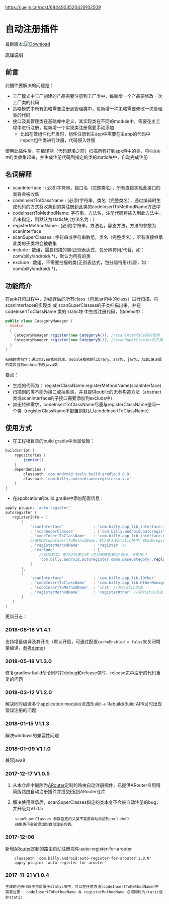 https://juejin.cn/post/6844903520429162509

# 自动注册插件

最新版本:[![Download](https://api.bintray.com/packages/hellobilly/android/AutoRegister/images/download.svg)](https://bintray.com/hellobilly/android/AutoRegister/_latestVersion)

[原理说明](https://juejin.im/post/5a2b95b96fb9a045284669a9)

## 前言

此插件要解决的问题是：

- 工厂模式中工厂创建的产品需要注册到工厂类中，每新增一个产品要修改一次工厂类的代码
- 策略模式中所有策略需要注册到管理类中，每新增一种策略需要修改一次管理类的代码
- 接口及其管理类在基础库中定义，其实现类在不同的module中，需要在主工程中进行注册，每新增一个实现类注册需要手动添加
    - 比如在做组件化开发时，组件注册到主app中需要在主app的代码中import组件类进行注册，代码侵入性强

使用此插件后，在编译期（代码混淆之前）扫描所有打到apk包中的类，将`符合条件`的类收集起来，并生成注册代码到指定的类的static块中，自动完成注册

## 名词解释

- scanInterface         : (必须)字符串，接口名（完整类名），所有直接实现此接口的类将会被收集
- codeInsertToClassName : (必须)字符串，类名（完整类名），通过编译时生成代码的方式将收集到的类注册到此类的codeInsertToMethodName方法中
- codeInsertToMethodName: 字符串，方法名，注册代码将插入到此方法中。若未指定，则默认为static块,(方法名为：<clinit>)
- registerMethodName    : (必须)字符串，方法名，静态方法，方法的参数为 scanInterface
- scanSuperClasses      : 字符串或字符串数组，类名（完整类名），所有直接继承此类的子类将会被收集
- include               : 数组，需要扫描的类(正则表达式，包分隔符用/代替，如： com/billy/android/.*)，默认为所有的类
- exclude               : 数组，不需要扫描的类(正则表达式，包分隔符用/代替，如： com/billy/android/.*)，

## 功能简介

在apk打包过程中，对编译后的所有class（包含jar包中的class）进行扫描，将 scanInterface的实现类 或 scanSuperClasses的子类扫描出来，并在 codeInsertToClassName 类的 static块 中生成注册代码，如demo中：
```java
public class CategoryManager {
  static
  {
    CategoryManager.register(new CategoryA()); //scanInterface的实现类
    CategoryManager.register(new CategoryB()); //scanSuperClasses的子类
  }
}
```
    扫描的类包含：通过maven依赖的库、module依赖的library、aar包、jar包、AIDL编译后的类及当前module中的java类

要点：

- 生成的代码为： registerClassName.registerMethodName(scanInterface)
- 扫描到的类不能为接口或抽象类，并且提供public的无参构造方法（abstract类或scanInterface的子接口需要添加到exclude中）
- 如无特殊需求，codeInsertToClassName尽量与registerClassName是同一个类（registerClassName不配置则默认为codeInsertToClassName）

## 使用方式

- 在工程根目录的build.gradle中添加依赖：
```groovy
buildscript {
    repositories {
        jcenter()
    }
    dependencies {
        classpath 'com.android.tools.build:gradle:3.0.0'
        classpath 'com.billy.android:autoregister:x.x.x'
    }
}
```
    
 - 在application的build.gradle中添加配置信息：
 ```groovy
apply plugin: 'auto-register'
autoregister {
    registerInfo = [
        [
            'scanInterface'             : 'com.billy.app_lib_interface.ICategory'
            , 'scanSuperClasses'        : ['com.billy.android.autoregister.demo.BaseCategory']
            , 'codeInsertToClassName'   : 'com.billy.app_lib_interface.CategoryManager'
            //未指定codeInsertToMethodName，默认插入到static块中，故此处register必须为static方法
            , 'registerMethodName'      : 'register' //
            , 'exclude'                 : [
                //排除的类，支持正则表达式（包分隔符需要用/表示，不能用.）
                'com.billy.android.autoregister.demo.BaseCategory'.replaceAll('\\.', '/') //排除这个基类
            ]
        ],
        [
            'scanInterface'             : 'com.billy.app_lib.IOther'
            , 'codeInsertToClassName'   : 'com.billy.app_lib.OtherManager'
            , 'codeInsertToMethodName'  : 'init' //非static方法
            , 'registerMethodName'      : 'registerOther' //非static方法
        ]
    ]
}
```
更新日志：

### 2018-08-18 V1.4.1

支持增量编译及其开关（默认开启，可通过配置`cacheEnabled = false`来关闭增量编译，[参考demo](https://github.com/luckybilly/AutoRegister/blob/master/app/build.gradle)）

### 2018-05-18 V1.3.0

修复gradlew build命令同时打debug和release包时，release包中注册的代码重复的问题

### 2018-03-12 V1.2.0

解决同时编译多个application module(点击Build -> Rebuild/Build APKs)时出现错误注册的问题

### 2018-01-15 V1.1.3

解决windows的兼容性问题

### 2018-01-09 V1.1.0

兼容java8

### 2017-12-17 V1.0.5
1. 从本仓库中删除为[ARouter](https://github.com/alibaba/ARouter)定制的路由自动注册插件，已提供ARouter专用精简版路由自动注册插件并提交[PR](https://github.com/alibaba/ARouter/pull/254)到ARouter仓库
2. 解决使用继承后，scanSuperClasses指定的类本身不会被自动注册的bug，并升级为V1.0.5
        
        
        scanSuperClasses 参数指定的父类不需要自动添加到exclude中
        抽象类不会被添加到自动注册列表。

### 2017-12-06 

新增[ARouter](https://github.com/alibaba/ARouter)定制的路由自动注册插件:auto-register-for-arouter

        classpath 'com.billy.android:auto-register-for-arouter:1.0.0'
        apply plugin: 'auto-register-for-arouter'

### 2017-11-21 V1.0.4
    生成的注册代码不再局限于static块中，可以在任意方法(codeInsertToMethodName)中
    需要注意： codeInsertToMethodName 与 registerMethodName 必须同时为static或非static
 
 
    